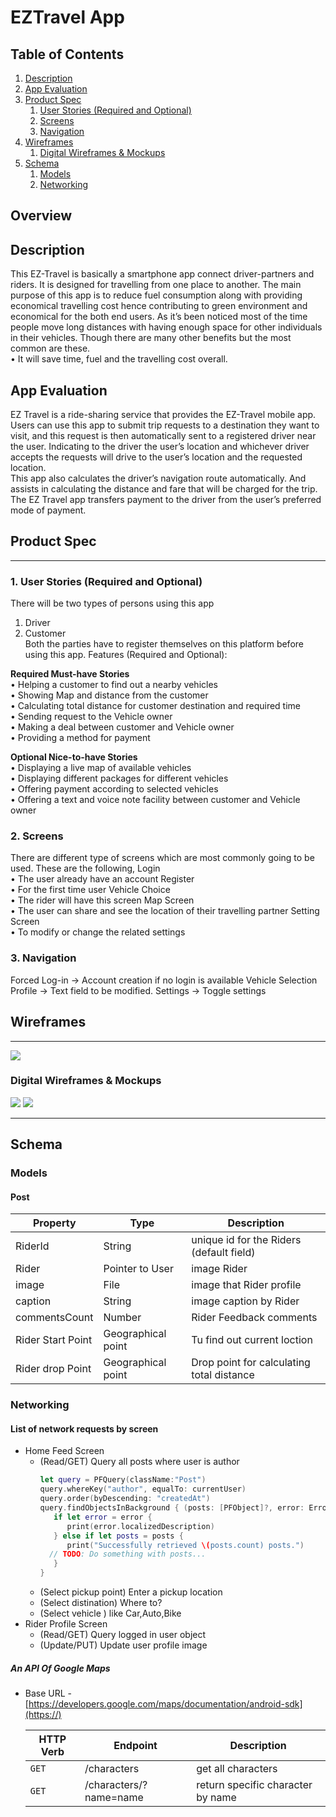 

EZTravel App
===



## Table of Contents
1. [Description](#Description)
2. [App Evaluation](#AppEvaluation)
3. [Product Spec](#ProductSpec)
    1. [User Stories (Required and Optional)](#subparagraph1)
    2. [Screens](#subparagraph2)
    3. [Navigation](#subparagraph3)
4. [Wireframes](#paragraph2)
    1. [Digital Wireframes & Mockups](#subparagraph4)
5. [Schema](#paragraph3)
    1. [Models](#subparagraph5)
    2. [Networking](#subparagraph6)




## Overview
## Description<a name="Description"></a>
This EZ-Travel is basically a smartphone app connect driver-partners and riders. It is designed for travelling from one place to another. The main purpose of this app is to reduce fuel consumption along with providing economical travelling cost hence contributing to green environment and economical for the both end users. As it’s been noticed most of the time people move long distances with having enough space for other individuals in their vehicles. Though there are many other benefits but the most common are these.  
•	It will save time, fuel and the travelling cost overall.


## App Evaluation<a name="AppEvaluation"></a>
EZ Travel is a ride-sharing service that provides the EZ-Travel mobile app. Users can use this app to submit trip requests to a destination they want to visit, and this request is then automatically sent to a registered driver near the user. Indicating to the driver the user’s location and whichever driver accepts the requests will drive to the user’s location and the requested location.  
This app also calculates the driver’s navigation route automatically. And assists in calculating the distance and fare that will be charged for the trip. The EZ Travel app transfers payment to the driver from the user’s preferred mode of payment.


## Product Spec <a name="ProductSpec"></a>
---
### 1. User Stories (Required and Optional) <a name="subparagraph1"></a> 
There will be two types of persons using this app
1.	Driver
2.	Customer  
Both the parties have to register themselves on this platform before using this app.
Features (Required and Optional):

**Required Must-have Stories**  
•	Helping a customer to find out a nearby vehicles   
•	Showing Map and  distance from the customer  
•	Calculating total distance for customer destination and required time   
•	Sending request to the Vehicle owner  
•	Making a deal between customer and Vehicle owner  
•	Providing a method for payment   

**Optional Nice-to-have Stories**  
•	Displaying a live map of available  vehicles  
•	Displaying different packages for different vehicles  
•	Offering payment according to selected vehicles  
•	Offering a text and voice note facility between customer and  Vehicle owner  
### 2. Screens <a name="subparagraph2"></a> 
There are different type of screens which are most commonly going to be used. These are the following,
Login   
•	The user already have an account Register    
•	For the first time user Vehicle Choice  
•	The rider will have this screen Map Screen    
•	The user can share and see the location of their travelling partner Setting Screen     
•	To modify or change the related settings   

### 3. Navigation <a name="subparagraph3"></a>
Forced Log-in -> Account creation if no login is available
Vehicle Selection 
Profile -> Text field to be modified.
Settings -> Toggle settings



## Wireframes  <a name="paragraph2"></a>
---
![](https://i.imgur.com/pCwIzOU.jpg)

### Digital Wireframes & Mockups <a name="subparagraph4"></a>
![](https://i.imgur.com/uVyo1yk.jpg)
![](https://i.imgur.com/nUKmkjw.jpg)

---
## Schema <a name="paragraph3"></a>
### Models <a name="subparagraph5"></a>
#### Post 

   | Property      | Type     | Description |
   | ------------- | -------- | ------------|
   | RiderId      | String   | unique id for the Riders (default field) |
   | Rider        | Pointer to User| image Rider |
   | image         | File     | image that Rider profile |
   | caption       | String   | image caption by Rider |
   | commentsCount | Number   |Rider Feedback comments |
   Rider Start Point     | Geographical point | Tu find out current loction
   |  Rider drop Point      | Geographical point | Drop point for calculating total distance |
   
   ### Networking <a name="subparagraph6"></a>
#### List of network requests by screen
   - Home Feed Screen
      - (Read/GET) Query all posts where user is author
         ```swift
         let query = PFQuery(className:"Post")
         query.whereKey("author", equalTo: currentUser)
         query.order(byDescending: "createdAt")
         query.findObjectsInBackground { (posts: [PFObject]?, error: Error?) in
            if let error = error { 
               print(error.localizedDescription)
            } else if let posts = posts {
               print("Successfully retrieved \(posts.count) posts.")
           // TODO: Do something with posts...
            }
         }
         ```
      - (Select pickup point) Enter a pickup location
      - (Select distination) Where to?
      - (Select vehicle ) like Car,Auto,Bike
   - Rider Profile Screen
      - (Read/GET) Query logged in user object
      - (Update/PUT) Update user profile image

##### An API Of Google Maps
- Base URL - [https://developers.google.com/maps/documentation/android-sdk](https://)

   HTTP Verb | Endpoint | Description
   ----------|----------|------------
    `GET`    | /characters | get all characters
    `GET`    | /characters/?name=name | return specific character by name

